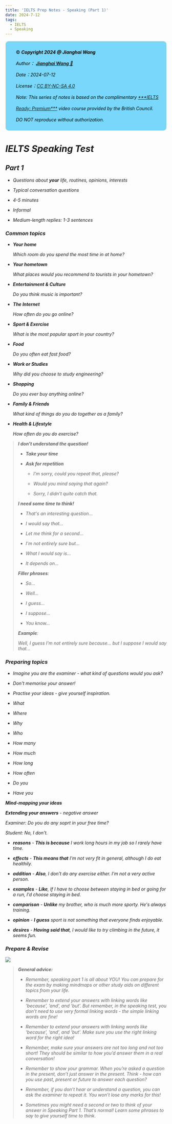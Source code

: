 ```yaml
---
title: 'IELTS Prep Notes - Speaking (Part 1)'
date: 2024-7-12
tags:
  - IELTS
  - Speaking
---
```


<div style="color:black; background-color:#78D7FA; border: 1px solid #FFE0C3; border-radius: 10px; margin-bottom:0rem">
    <p style="margin:1rem; padding-left: 1rem; line-height: 2.5;">
        ©️ <b><i>Copyright 2024 @ Jianghai Wang</i></b><br/>
        <i>Author：
            <b>
            <a href="mailto:wang_jianghai@buaa.edu.cn">Jianghai Wang 📨 </a>
            </b>
        </i>
        <br/>
        <i>Date：2024-07-12</i><br/>
        <i>License：<a rel="license" href="http://creativecommons.org/licenses/by-nc-sa/4.0/">CC BY-NC-SA 4.0</a></i><br/>
        <i>Note: This series of notes is based on the complimentary <a href="https://britishcouncil.gelielts.cn/">***IELTS Ready: Premium***</a> video course provided by the British Council. DO NOT reproduce without authorization.<br/>
    </p>
</div>

# IELTS Speaking Test

## Part 1

- Questions about ***your*** life, routines,  opinions, interests

- Typical conversation questions

- 4-5 minutes

- Informal

- Medium-length replies: 1-3 sentences

### Common topics

- **Your home**
  
  *Which room do you spend the most time in at home?*

- **Your hometown**
  
  *What places would you recommend to tourists in your hometown?*

- **Entertainment & Culture**
  
  *Do you think music is important?*

- **The Internet**
  
  *How often do you go online?*

- **Sport & Exercise**
  
  *What is the most popular sport in your country?*

- **Food**
  
  *Do you often eat  fast food?*

- **Work or Studies**
  
  *Why did you choose to study engineering?*

- **Shopping**
  
  *Do you ever buy anything online?*

- **Family & Friends**
  
  *What kind of things do you do together as a family?*

- **Health & Lifestyle**
  
  *How often do you do exercise?*

> ***I don't understand the question!***
> 
> - **Take your time**
> 
> - **Ask for repetition**
>   
>   - *I'm sorry, could you repeat that, please?*
>   
>   - *Would you mind saying that again?*
>   
>   - *Sorry, I didn't quite catch that.*
> 
> ***I need some time to think!***
> 
> - *That's an interesting question...*
> 
> - *I would say that...*
> 
> - *Let me think for a second...*
> 
> - *I'm not entirely sure but...*
> 
> - *What I would say is...*
> 
> - *It depends on...*
> 
> **Filler phrases**:
> 
> - *So...*
> 
> - *Well...*
> 
> - *I guess...*
> 
> - *I suppose...*
> 
> - *You know...*
> 
> **Example**:
> 
> *Well, I guess I'm not entirely sure because... but I suppose I would say that...*

### Preparing topics

- Imagine you are the examiner - what kind of questions would you ask?

- Don't memorise your answer!

- Practise your ideas - give yourself inspiration.

- *What*

- *Where*

- *Why*

- *Who*

- *How many*

- *How much*

- *How long*

- *How often*

- *Do you*

- *Have you*

**Mind-mapping your ideas**

**Extending your answers** - negative answer

*Examiner: Do you do any soprt in your free time?*

*Student: No, I don't.*

- ***reasons*** - **This is because** *I work long hours in my job so I rarely have time.*

- ***effects*** - **This means that** *I'm not very fit in general, although I do eat healthily.*

- ***addition*** - **Also**, *I don't do any exercise either. I'm not a very active person.*

- ***examples*** - **Like**, *If I have to choose between staying in bed or going for a run, I'd choose staying in bed.*

- ***comparison*** - **Unlike** *my brother, who is much more sporty. He's always training.*

- ***opinion*** - **I guess** *sport is not something that everyone finds enjoyable.*

- ***desires*** - **Having said that**, *I would like to try climbing in the future, it seems fun.*

### Prepare & Revise

![](C:\Users\Wangjq\Downloads\IELTS%20Ready\IELTS%20Speaking%20Part%201%20image%20final.jpg)

> **General advice:** 
> 
> - *Remember, speaking part 1 is all about YOU! You can prepare for the exam by making mindmaps or other study aids on different topics from your life.*
> 
> - *Remember to extend your answers with linking words like ‘because’, ‘and’, and ‘but’. But remember, in the speaking test, you don’t need to use very formal linking words - the simple linking words are fine!*
> 
> - *Remember to extend your answers with linking words like ‘because’, ‘and’, and ‘but’. Make sure you use the right linking word for the right idea!*
> 
> - *Remember, make sure your answers are not too long and not too short! They should be similar to how you’d answer them in a real conversation!*
> 
> - *Remember to show your grammar. When you’re asked a question in the present, don’t just answer in the present. Think - how can you use past, present or future to answer each question?*
> 
> - *Remember, if you don’t hear or understand a question, you can ask the examiner to repeat it. You won’t lose any marks for this!*
> 
> - *Sometimes you might need a second or two to think of your answer in Speaking Part 1. That’s normal! Learn some phrases to say to give yourself time to think.*
